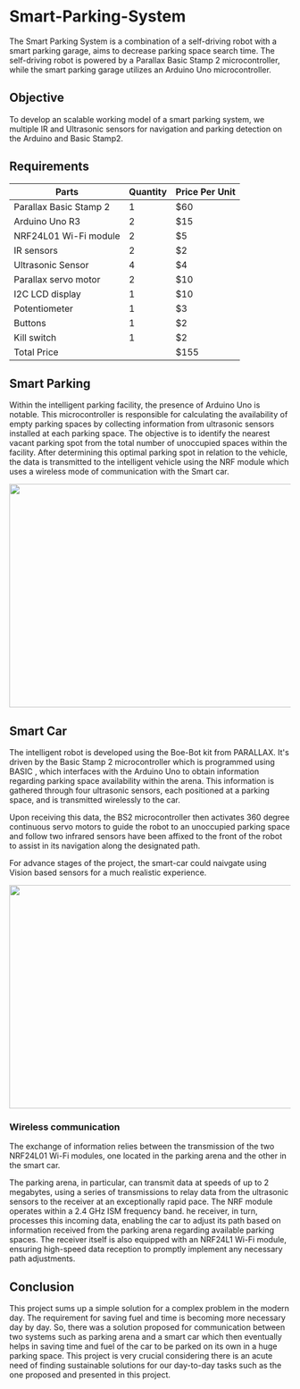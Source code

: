 # Smart-Parking-System
The Smart Parking System is a combination of a  self-driving robot with a smart parking garage, aims to decrease parking space search time. The self-driving robot is powered by a Parallax Basic Stamp 2 microcontroller, while the smart parking garage utilizes an Arduino Uno microcontroller.

## Objective
To develop an scalable working model of a smart parking system, we multiple IR and Ultrasonic sensors for navigation and parking detection on the Arduino and Basic Stamp2.

## Requirements

| Parts                    | Quantity | Price Per Unit |
|--------------------------|----------|----------------|
| Parallax Basic Stamp 2  | 1        | $60            |
| Arduino Uno R3          | 2        | $15            |
| NRF24L01 Wi-Fi module   | 2        | $5             |
| IR sensors              | 2        | $2             |
| Ultrasonic Sensor       | 4        | $4             |
| Parallax servo motor    | 2        | $10            |
| I2C LCD display         | 1        | $10            |
| Potentiometer           | 1        | $3             |
| Buttons                 | 1        | $2             |
| Kill switch             | 1        | $2             |
| Total Price             |          | $155           |

## Smart Parking

Within the intelligent parking facility, the presence of Arduino Uno is notable. This microcontroller is responsible for calculating the availability of empty parking spaces by collecting information from ultrasonic sensors installed at each parking space. The objective is to identify the nearest vacant parking spot from the total number of unoccupied spaces within the facility. After determining this optimal parking spot in relation to the vehicle, the data is transmitted to the intelligent vehicle using the NRF module which uses a wireless mode of communication with the Smart car.

<img src ="https://user-images.githubusercontent.com/9202531/221016787-40c54824-b9d3-4806-8639-8e65d7df3b49.png" width = "600" height="400">


## Smart Car

The intelligent robot is developed using the Boe-Bot kit from PARALLAX. It's driven by the Basic Stamp 2 microcontroller which is programmed using BASIC , which interfaces with the Arduino Uno to obtain information regarding parking space availability within the arena. This information is gathered through four ultrasonic sensors, each positioned at a parking space, and is transmitted wirelessly to the car.

Upon receiving this data, the BS2 microcontroller then activates 360 degree continuous servo motors to guide the robot to an unoccupied parking space and follow two infrared sensors have been affixed to the front of the robot to assist in its navigation along the designated path.

For advance stages of the project, the smart-car could naivgate using Vision based sensors for a much realistic experience.

<img src = "https://github.com/PranayG/Smart-Parking-System/assets/9202531/06edba56-5adf-4e5d-906d-fd94d5a13c76" width = "600" height="400">

### Wireless communication

The exchange of information relies between the transmission of the two NRF24L01 Wi-Fi modules, one located in the parking arena and the other in the smart car. 

The parking arena, in particular, can transmit data at speeds of up to 2 megabytes, using a series of transmissions to relay data from the ultrasonic sensors to the receiver at an exceptionally rapid pace.
The NRF module  operates within a 2.4 GHz ISM frequency band. he receiver, in turn, processes this incoming data, enabling the car to adjust its path based on information received from the parking arena regarding available parking spaces. The receiver itself is also equipped with an NRF24L1 Wi-Fi module, ensuring high-speed data reception to promptly implement any necessary path adjustments.

## Conclusion 

This project sums up a simple solution for a complex problem in the modern day. The requirement for saving fuel and time is becoming more necessary day by day. So, there was a solution proposed for communication between two systems such as parking arena and a smart car which then eventually helps in saving time and fuel of the car to be parked on its own in a huge parking space. This project is very crucial considering there is an acute need of finding sustainable solutions for our day-to-day tasks such as the one proposed and presented in this project.
